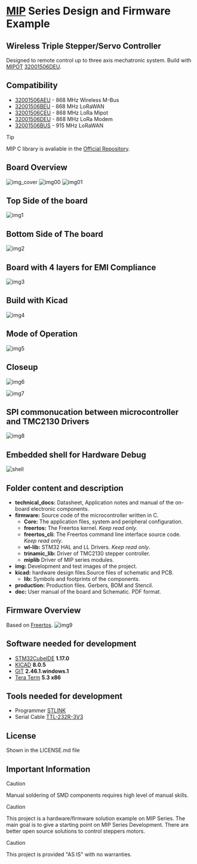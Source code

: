 <!-- For .md file development refers to https://docs.github.com/en -->
# [MIP](https://mipot.com/en/products/?cat=110) Series Design and Firmware Example

## Wireless Triple Stepper/Servo Controller 

Designed to remote control up to three axis mechatronic system.
Build with [MIPOT](https://www.mipot.com) [32001506DEU](https://mipot.com/en/products/mip-series/dual-core/32001506deu/).

## Compatibility

 - [32001506AEU](https://mipot.com/en/products/mip-series/dual-core/32001506aeu/) - 868 MHz Wireless M-Bus
 - [32001506BEU](https://mipot.com/en/products/mip-series/dual-core/32001506beu/) - 868 MHz LoRaWAN
 - [32001506CEU](https://mipot.com/en/products/mip-series/dual-core/32001506ceu/) - 868 MHz LoRa Mipot
 - [32001506DEU](https://mipot.com/en/products/mip-series/dual-core/32001506deu/) - 868 MHz LoRa Modem
 - [32001506BUS](https://mipot.com/en/products/mip-series/dual-core/32001506bus/) - 915 MHz LoRaWAN

> [!TIP]
> MIP C library is avaliable in the [Official Repository](https://github.com/Mipot-Hi-Tech/mip).

## Board Overview

![img_cover](https://github.com/Mipot-Hi-Tech/mip_servo_controller/blob/master/img/img001.png)
![img00](https://github.com/Mipot-Hi-Tech/mip_servo_controller/blob/master/img/img012.png)
![img01](https://github.com/Mipot-Hi-Tech/mip_servo_controller/blob/master/img/img002.png)

## Top Side of the board

![img1](https://github.com/Mipot-Hi-Tech/mip_servo_controller/blob/master/img/img003.png)

## Bottom Side of The board

![img2](https://github.com/Mipot-Hi-Tech/mip_servo_controller/blob/master/img/img004.png)

## Board with 4 layers for EMI Compliance

![img3](https://github.com/Mipot-Hi-Tech/mip_servo_controller/blob/master/img/img005.png)

## Build with Kicad

![img4](https://github.com/Mipot-Hi-Tech/mip_servo_controller/blob/master/img/img006.png)

## Mode of Operation

![img5](https://github.com/Mipot-Hi-Tech/mip_servo_controller/blob/master/img/img007.png)

## Closeup

![img6](https://github.com/Mipot-Hi-Tech/mip_servo_controller/blob/master/img/img008.png)

![img7](https://github.com/Mipot-Hi-Tech/mip_servo_controller/blob/master/img/img009.png)

## SPI commonucation between microcontroller and TMC2130 Drivers

![img8](https://github.com/Mipot-Hi-Tech/mip_servo_controller/blob/master/img/img010.png)

## Embedded shell for Hardware Debug

![shell](https://github.com/Mipot-Hi-Tech/mip_servo_controller/blob/master/img/shell.gif)

## Folder content and description

- **technical_docs:** Datasheet, Application notes and manual of the on-board electronic components.
- **firmware:** Source code of the microcontroller written in C.
	- **Core:** The application files, system and peripheral configuration.
	- **freertos:** The Freertos kernel. *Keep read only*.
	- **freertos_cli:** The Freertos command line interface source code. *Keep read only*.
	- **wl-lib:** STM32 HAL and LL Drivers. *Keep read only*.
	- **trinamic_lib:** Driver of TMC2130 stepper controller.
	- **miplib** Driver of MIP series modules.
- **img:** Development and test images of the project.
- **kicad:** hardware design files.Source files of schematic and PCB.
	- **lib:** Symbols and footprints of the components.
- **production:** Production files. Gerbers, BOM and Stencil.
- **doc:**  User manual of the board and Schematic. PDF format.

## Firmware Overview

Based on [Freertos](https://www.freertos.org).
![img9](https://github.com/Mipot-Hi-Tech/mip_servo_controller/blob/master/img/img011.png)

## Software needed for development

- [STM32CubeIDE](https://www.st.com/en/development-tools/stm32cubeide.html) **1.17.0**
- [KICAD](https://www.kicad.org/) **8.0.5**
- [GIT](https://git-scm.com/) **2.46.1.windows.1**
- [Tera Term](https://teratermproject.github.io/index-en.html) **5.3 x86**

## Tools needed for development

- Programmer [STLINK](https://www.st.com/en/development-tools/st-link-v2.html)
- Serial Cable [TTL-232R-3V3](https://ftdichip.com/products/ttl-232r-3v3/)

## License

Shown in the LICENSE.md file

## Important Information

> [!CAUTION]
> Manual soldering of SMD components requires high level of manual skills.

> [!CAUTION]
> This project is a hardware/firmware solution example on MIP Series.
> The main goal is to give a starting point on MIP Series Development.
> There are better open source solutions to control steppers motors.

> [!CAUTION]
> This project is provided "AS IS" with no warranties. 